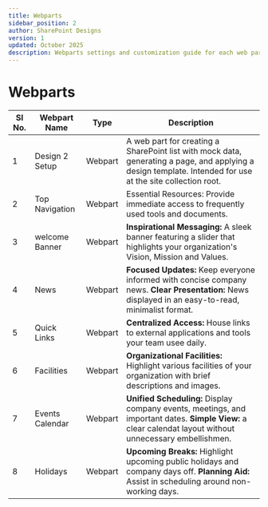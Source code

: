 ```yaml
---
title: Webparts
sidebar_position: 2
author: SharePoint Designs
version: 1
updated: October 2025
description: Webparts settings and customization guide for each web part.
---
```


# Webparts

| Sl No. | Webpart Name    | Type    | Description                                                                                                                                                |
| ------ | --------------- | ------- | ---------------------------------------------------------------------------------------------------------------------------------------------------------- |
| 1      | Design 2 Setup  | Webpart | A web part for creating a SharePoint list with mock data, generating a page, and applying a design template. Intended for use at the site collection root. |
| 2      | Top Navigation  | Webpart | Essential Resources: Provide immediate access to frequently used tools and documents.                                                                      |
| 3      | welcome Banner  | Webpart | **Inspirational Messaging:** A sleek banner featuring a slider that highlights your organization's Vision, Mission and Values.                             |
| 4      | News            | Webpart | **Focused Updates:** Keep everyone informed with concise company news. **Clear Presentation:** News displayed in an easy-to-read, minimalist format.       |
| 5      | Quick Links     | Webpart | **Centralized Access:** House links to external applications and tools your team usee daily.                                                               |
| 6      | Facilities      | Webpart | **Organizational Facilities:** Highlight various facilities of your organization with brief descriptions and images.                                       |
| 7      | Events Calendar | Webpart | **Unified Scheduling:** Display company events, meetings, and important dates. **Simple View:** a clear calendat layout without unnecessary embellishmen.  |
| 8      | Holidays        | Webpart | **Upcoming Breaks:** Highlight upcoming public holidays and company days off. **Planning Aid:** Assist in scheduling around non-working days.              |

